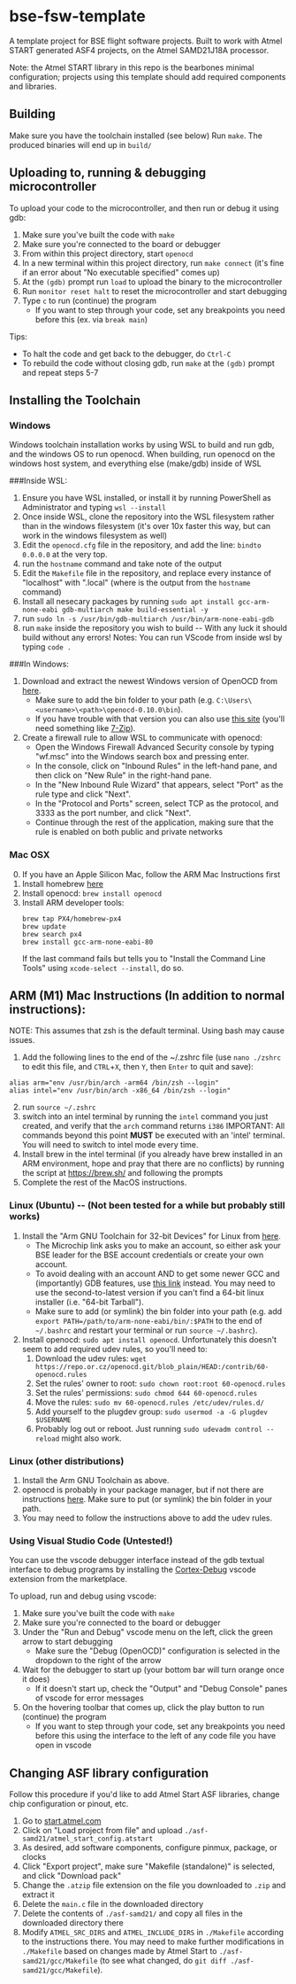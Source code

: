 # bse-fsw-template
A template project for BSE flight software projects. Built to work with Atmel START generated ASF4 projects, on the Atmel SAMD21J18A processor.

Note: the Atmel START library in this repo is the bearbones minimal configuration; projects using this template should add required components and libraries.

## Building
Make sure you have the toolchain installed (see below)
Run `make`. The produced binaries will end up in `build/`

## Uploading to, running & debugging microcontroller
To upload your code to the microcontroller, and then run or debug it using gdb:
1. Make sure you've built the code with `make`
2. Make sure you're connected to the board or debugger
3. From within this project directory, start `openocd`
4. In a new terminal within this project directory, run `make connect` (it's fine if an error about "No executable specified" comes up)
5. At the `(gdb)` prompt run `load` to upload the binary to the microcontroller
6. Run `monitor reset halt` to reset the microcontroller and start debugging
7. Type `c` to run (continue) the program
   - If you want to step through your code, set any breakpoints you need before this (ex. via `break main`)

Tips: 
- To halt the code and get back to the debugger, do `Ctrl-C`
- To rebuild the code without closing gdb, run `make` at the `(gdb)` prompt and repeat steps 5-7

## Installing the Toolchain
### Windows
Windows toolchain installation works by using WSL to build and run gdb, and the windows OS to run openocd.
When building, run openocd on the windows host system, and everything else (make/gdb) inside of WSL

###Inside WSL:
1. Ensure you have WSL installed, or install it by running PowerShell as Administrator and typing `wsl --install`
2. Once inside WSL, clone the repository into the WSL filesystem rather than in the windows filesystem (it's over 10x faster this way, but can work in the windows filesystem as well)
3. Edit the `openocd.cfg` file in the repository, and add the line: `bindto 0.0.0.0` at the very top.
4. run the `hostname` command and take note of the output
5. Edit the `Makefile` file in the repository, and replace every instance of "localhost" with "<hostname>.local" (where <hostname> is the output from the `hostname` command)
6. Install all nesecary packages by running `sudo apt install gcc-arm-none-eabi gdb-multiarch make build-essential -y`
7. run `sudo ln -s /usr/bin/gdb-multiarch /usr/bin/arm-none-eabi-gdb`
8. run `make` inside the repository you wish to build -- With any luck it should build without any errors!
Notes: You can run VScode from inside wsl by typing `code .`

###In Windows:
1. Download and extract the newest Windows version of OpenOCD from [here](https://github.com/xpack-dev-tools/openocd-xpack/releases).
   - Make sure to add the bin folder to your path (e.g. `C:\Users\<username>\<path>\openocd-0.10.0\bin`). 
   - If you have trouble with that version you can also use [this site](http://www.freddiechopin.info/en/download/category/4-openocd) (you'll need something like [7-Zip](https://www.7-zip.org/)).
2. Create a firewall rule to allow WSL to communicate with openocd:
   - Open the Windows Firewall Advanced Security console by typing "wf.msc" into the Windows search box and pressing enter.
   - In the console, click on "Inbound Rules" in the left-hand pane, and then click on "New Rule" in the right-hand pane.
   - In the "New Inbound Rule Wizard" that appears, select "Port" as the rule type and click "Next".
   - In the "Protocol and Ports" screen, select TCP as the protocol, and 3333 as the port number, and click "Next".
   - Continue through the rest of the application, making sure that the rule is enabled on both public and private networks


### Mac OSX
0. If you have an Apple Silicon Mac, follow the ARM Mac Instructions first
1. Install homebrew [here](https://brew.sh/)
2. Install openocd: `brew install openocd`
3. Install ARM developer tools: 
   ```
   brew tap PX4/homebrew-px4
   brew update
   brew search px4
   brew install gcc-arm-none-eabi-80
   ```
   If the last command fails but tells you to "Install the Command Line Tools" using `xcode-select --install`, do so.
   
## ARM (M1) Mac Instructions (In addition to normal instructions):
NOTE: This assumes that zsh is the default terminal. Using bash may cause issues.
1. Add the following lines to the end of the ~/.zshrc file (use `nano ./zshrc` to edit this file, and `CTRL`+`X`, then `Y`, then `Enter` to quit and save):
```
alias arm="env /usr/bin/arch -arm64 /bin/zsh --login"
alias intel="env /usr/bin/arch -x86_64 /bin/zsh --login"
```
2. run `source ~/.zshrc`
3. switch into an intel terminal by running the `intel` command you just created, and verify that the `arch` command returns `i386`
IMPORTANT: All commands beyond this point **MUST** be executed with an 'intel' terminal. You will need to switch to intel mode every time.
4. Install brew in the intel terminal (if you already have brew installed in an ARM environment, hope and pray that there are no conflicts) by running the script at https://brew.sh/ and following the prompts
5. Complete the rest of the MacOS instructions.

### Linux (Ubuntu) -- (Not been tested for a while but probably still works)
1. Install the "Arm GNU Toolchain for 32-bit Devices" for Linux from [here](https://www.microchip.com/mplab/avr-support/avr-and-arm-toolchains-c-compilers).
   - The Microchip link asks you to make an account, so either ask your BSE leader for the BSE account credentials or create your own account.
   - To avoid dealing with an account AND to get some newer GCC and (importantly) GDB features, use [this link](https://developer.arm.com/tools-and-software/open-source-software/developer-tools/gnu-toolchain/gnu-rm/downloads) instead. You may need to use the second-to-latest version if you can't find a 64-bit linux installer (i.e. "64-bit Tarball").
   - Make sure to add (or symlink) the bin folder into your path (e.g. add `export PATH=/path/to/arm-none-eabi/bin/:$PATH` to the end of `~/.bashrc` and restart your terminal or run `source ~/.bashrc`).
2. Install openocd: `sudo apt install openocd`. Unfortunately this doesn't seem to add required udev rules, so you'll need to:
    1. Download the udev rules: `wget https://repo.or.cz/openocd.git/blob_plain/HEAD:/contrib/60-openocd.rules`
    2. Set the rules' owner to root: `sudo chown root:root 60-openocd.rules`
    3. Set the rules' permissions: `sudo chmod 644 60-openocd.rules`
    4. Move the rules: `sudo mv 60-openocd.rules /etc/udev/rules.d/`
    5. Add yourself to the plugdev group: `sudo usermod -a -G plugdev $USERNAME`
    6. Probably log out or reboot. Just running `sudo udevadm control --reload` might also work.

### Linux (other distributions)
1. Install the Arm GNU Toolchain as above.
2. openocd is probably in your package manager, but if not there are instructions [here](http://openocd.org/getting-openocd/). Make sure to put (or symlink) the bin folder in your path.
2. You may need to follow the instructions above to add the udev rules.

### Using Visual Studio Code **(Untested!)**
You can use the vscode debugger interface instead of the gdb textual interface to debug programs by installing the [Cortex-Debug](https://github.com/Marus/cortex-debug) vscode extension from the marketplace.

To upload, run and debug using vscode:
1. Make sure you've built the code with `make`
2. Make sure you're connected to the board or debugger
3. Under the "Run and Debug" vscode menu on the left, click the green arrow to start debugging
   - Make sure the "Debug (OpenOCD)" configuration is selected in the dropdown to the right of the arrow
4. Wait for the debugger to start up (your bottom bar will turn orange once it does)
   - If it doesn't start up, check the "Output" and "Debug Console" panes of vscode for error messages
5. On the hovering toolbar that comes up, click the play button to run (continue) the program
   - If you want to step through your code, set any breakpoints you need before this using the interface to the left of any code file you have open in vscode

## Changing ASF library configuration
Follow this procedure if you'd like to add Atmel Start ASF libraries, change chip configuration or pinout, etc.
1. Go to [start.atmel.com](https://start.atmel.com)
2. Click on "Load project from file" and upload `./asf-samd21/atmel_start_config.atstart`
4. As desired, add software components, configure pinmux, package, or clocks
5. Click "Export project", make sure "Makefile (standalone)" is selected, and click "Download pack"
8. Change the `.atzip` file extension on the file you downloaded to `.zip` and extract it
10. Delete the `main.c` file in the downloaded directory
11. Delete the contents of `./asf-samd21/` and copy all files in the downloaded directory there
12. Modify `ATMEL_SRC_DIRS` and `ATMEL_INCLUDE_DIRS` in `./Makefile` according to the instructions there. You may need to make further modifications in `./Makefile` based on changes made by Atmel Start to `./asf-samd21/gcc/Makefile` (to see what changed, do `git diff ./asf-samd21/gcc/Makefile`).
